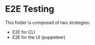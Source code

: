 # E2E Testing

This folder is composed of two strategies:

- E2E for CLI
- E2E for the UI (puppeteer)

